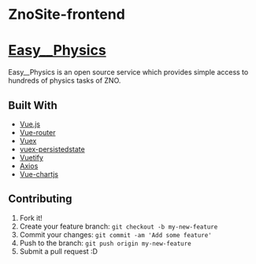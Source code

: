# ZnoSite-frontend

# [Easy\_\_Physics](https://zno.pp.ua)

Easy\_\_Physics is an open source service which provides simple access to hundreds of physics tasks of ZNO.

## Built With

- [Vue.js](https://vuejs.org/)
- [Vue-router](https://router.vuejs.org/)
- [Vuex](https://vuex.vuejs.org/)
- [vuex-persistedstate](https://github.com/robinvdvleuten/vuex-persistedstate)
- [Vuetify](https://vuetifyjs.com/ru/)
- [Axios](https://github.com/axios/axios)
- [Vue-chartjs](https://vue-chartjs.org/)

## Contributing

1. Fork it!
2. Create your feature branch: `git checkout -b my-new-feature`
3. Commit your changes: `git commit -am 'Add some feature'`
4. Push to the branch: `git push origin my-new-feature`
5. Submit a pull request :D
